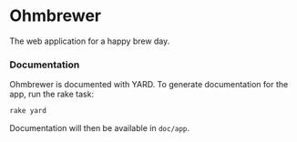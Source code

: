 # Ohmbrewer
The web application for a happy brew day.

### Documentation
Ohmbrewer is documented with YARD. To generate documentation for the app, run the rake task:

```bash
rake yard
```

Documentation will then be available in ```doc/app```.